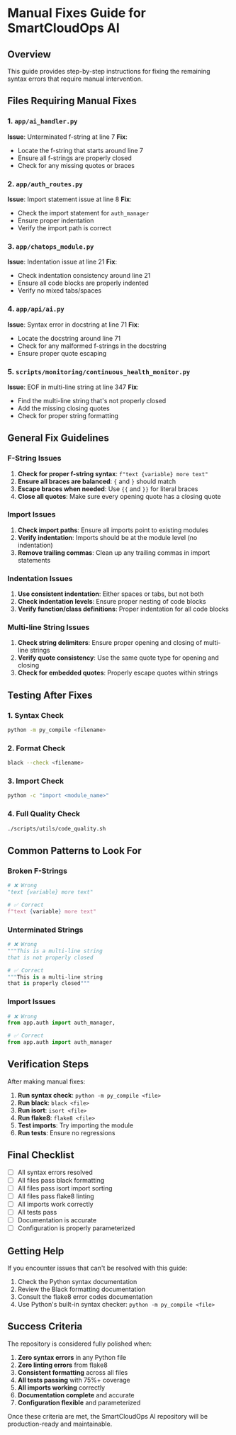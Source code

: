 # Manual Fixes Guide for SmartCloudOps AI

## Overview
This guide provides step-by-step instructions for fixing the remaining syntax errors that require manual intervention.

## Files Requiring Manual Fixes

### 1. `app/ai_handler.py`
**Issue**: Unterminated f-string at line 7
**Fix**: 
- Locate the f-string that starts around line 7
- Ensure all f-strings are properly closed
- Check for any missing quotes or braces

### 2. `app/auth_routes.py`
**Issue**: Import statement issue at line 8
**Fix**:
- Check the import statement for `auth_manager`
- Ensure proper indentation
- Verify the import path is correct

### 3. `app/chatops_module.py`
**Issue**: Indentation issue at line 21
**Fix**:
- Check indentation consistency around line 21
- Ensure all code blocks are properly indented
- Verify no mixed tabs/spaces

### 4. `app/api/ai.py`
**Issue**: Syntax error in docstring at line 71
**Fix**:
- Locate the docstring around line 71
- Check for any malformed f-strings in the docstring
- Ensure proper quote escaping

### 5. `scripts/monitoring/continuous_health_monitor.py`
**Issue**: EOF in multi-line string at line 347
**Fix**:
- Find the multi-line string that's not properly closed
- Add the missing closing quotes
- Check for proper string formatting

## General Fix Guidelines

### F-String Issues
1. **Check for proper f-string syntax**: `f"text {variable} more text"`
2. **Ensure all braces are balanced**: `{` and `}` should match
3. **Escape braces when needed**: Use `{{` and `}}` for literal braces
4. **Close all quotes**: Make sure every opening quote has a closing quote

### Import Issues
1. **Check import paths**: Ensure all imports point to existing modules
2. **Verify indentation**: Imports should be at the module level (no indentation)
3. **Remove trailing commas**: Clean up any trailing commas in import statements

### Indentation Issues
1. **Use consistent indentation**: Either spaces or tabs, but not both
2. **Check indentation levels**: Ensure proper nesting of code blocks
3. **Verify function/class definitions**: Proper indentation for all code blocks

### Multi-line String Issues
1. **Check string delimiters**: Ensure proper opening and closing of multi-line strings
2. **Verify quote consistency**: Use the same quote type for opening and closing
3. **Check for embedded quotes**: Properly escape quotes within strings

## Testing After Fixes

### 1. Syntax Check
```bash
python -m py_compile <filename>
```

### 2. Format Check
```bash
black --check <filename>
```

### 3. Import Check
```bash
python -c "import <module_name>"
```

### 4. Full Quality Check
```bash
./scripts/utils/code_quality.sh
```

## Common Patterns to Look For

### Broken F-Strings
```python
# ❌ Wrong
"text {variable} more text"

# ✅ Correct
f"text {variable} more text"
```

### Unterminated Strings
```python
# ❌ Wrong
"""This is a multi-line string
that is not properly closed

# ✅ Correct
"""This is a multi-line string
that is properly closed"""
```

### Import Issues
```python
# ❌ Wrong
from app.auth import auth_manager,

# ✅ Correct
from app.auth import auth_manager
```

## Verification Steps

After making manual fixes:

1. **Run syntax check**: `python -m py_compile <file>`
2. **Run black**: `black <file>`
3. **Run isort**: `isort <file>`
4. **Run flake8**: `flake8 <file>`
5. **Test imports**: Try importing the module
6. **Run tests**: Ensure no regressions

## Final Checklist

- [ ] All syntax errors resolved
- [ ] All files pass black formatting
- [ ] All files pass isort import sorting
- [ ] All files pass flake8 linting
- [ ] All imports work correctly
- [ ] All tests pass
- [ ] Documentation is accurate
- [ ] Configuration is properly parameterized

## Getting Help

If you encounter issues that can't be resolved with this guide:

1. Check the Python syntax documentation
2. Review the Black formatting documentation
3. Consult the flake8 error codes documentation
4. Use Python's built-in syntax checker: `python -m py_compile <file>`

## Success Criteria

The repository is considered fully polished when:

1. **Zero syntax errors** in any Python file
2. **Zero linting errors** from flake8
3. **Consistent formatting** across all files
4. **All tests passing** with 75%+ coverage
5. **All imports working** correctly
6. **Documentation complete** and accurate
7. **Configuration flexible** and parameterized

Once these criteria are met, the SmartCloudOps AI repository will be production-ready and maintainable.
